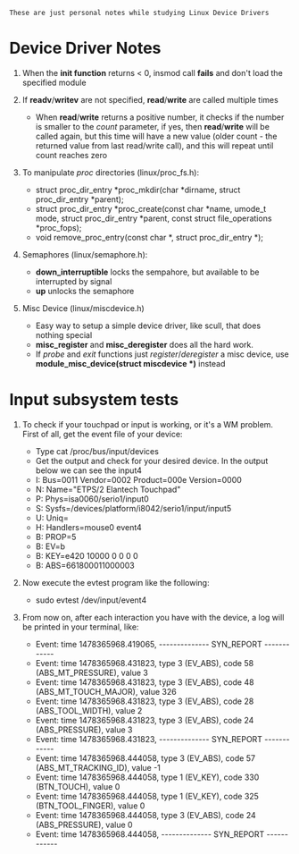 `These are just personal notes while studying Linux Device Drivers`

Device Driver Notes
===================

1. When the **init function** returns < 0, insmod call **fails** and don't load the specified module
2. If **readv**/**writev** are not specified, **read**/**write** are called multiple times
   - When **read**/**write** returns a positive number, it checks if the number is smaller to the *count* parameter, if yes, then **read**/**write** will be called again, but this time will have a new value (older count - the returned value from last read/write call), and this will repeat until count reaches zero
3. To manipulate *proc* directories (linux/proc_fs.h):
   - struct proc_dir_entry *proc_mkdir(char *dirname, struct proc_dir_entry *parent);
   - struct proc_dir_entry *proc_create(const char *name, umode_t mode, struct proc_dir_entry *parent,
                                          const struct file_operations *proc_fops);
   - void remove_proc_entry(const char *, struct proc_dir_entry *);
   
4. Semaphores (linux/semaphore.h):
   - **down_interruptible** locks the sempahore, but available to be interrupted by signal
   - **up** unlocks the semaphore

5. Misc Device (linux/miscdevice.h)
   - Easy way to setup a simple device driver, like scull, that does nothing special
   - **misc_register** and **misc_deregister** does all the hard work.
   - If *probe* and *exit* functions just *register*/*deregister* a misc device, use **module_misc_device(struct miscdevice \*)**
   instead

Input subsystem tests
=====================

1. To check if your touchpad or input is working, or it's a WM problem. First of all, get the event file of your device:
   - Type cat /proc/bus/input/devices
   - Get the output and check for your desired device. In the output below we can see the input4
   - I: Bus=0011 Vendor=0002 Product=000e Version=0000
   - N: Name="ETPS/2 Elantech Touchpad"
   - P: Phys=isa0060/serio1/input0
   - S: Sysfs=/devices/platform/i8042/serio1/input/input5
   - U: Uniq=
   - H: Handlers=mouse0 event4
   - B: PROP=5
   - B: EV=b
   - B: KEY=e420 10000 0 0 0 0
   - B: ABS=661800011000003

2. Now execute the evtest program like the following:
   - sudo evtest /dev/input/event4

3. From now on, after each interaction you have with the device, a log will be printed in your terminal, like:
   - Event: time 1478365968.419065, -------------- SYN_REPORT ------------
   - Event: time 1478365968.431823, type 3 (EV_ABS), code 58 (ABS_MT_PRESSURE), value 3
   - Event: time 1478365968.431823, type 3 (EV_ABS), code 48 (ABS_MT_TOUCH_MAJOR), value 326
   - Event: time 1478365968.431823, type 3 (EV_ABS), code 28 (ABS_TOOL_WIDTH), value 2
   - Event: time 1478365968.431823, type 3 (EV_ABS), code 24 (ABS_PRESSURE), value 3
   - Event: time 1478365968.431823, -------------- SYN_REPORT ------------
   - Event: time 1478365968.444058, type 3 (EV_ABS), code 57 (ABS_MT_TRACKING_ID), value -1
   - Event: time 1478365968.444058, type 1 (EV_KEY), code 330 (BTN_TOUCH), value 0
   - Event: time 1478365968.444058, type 1 (EV_KEY), code 325 (BTN_TOOL_FINGER), value 0
   - Event: time 1478365968.444058, type 3 (EV_ABS), code 24 (ABS_PRESSURE), value 0
   - Event: time 1478365968.444058, -------------- SYN_REPORT ------------
